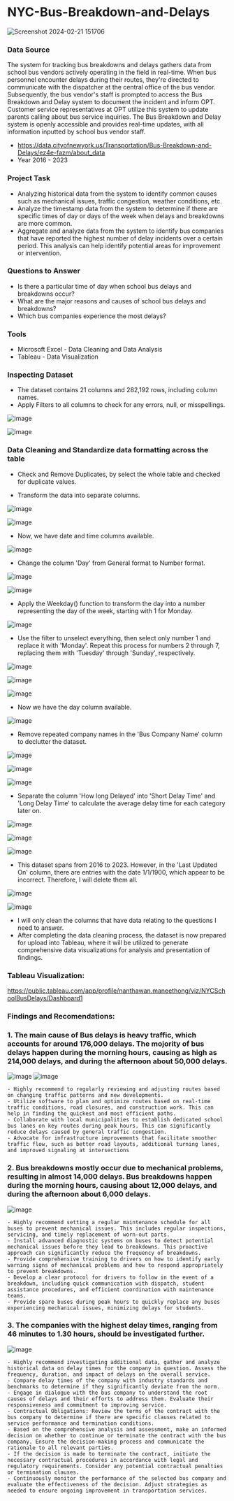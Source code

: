 # NYC-Bus-Breakdown-and-Delays

![Screenshot 2024-02-21 151706](https://github.com/NanManee/NYC_School_Bus/assets/156528525/7fa22ab3-13cf-40de-8b13-39ecbb03cb23)

### Data Source

The system for tracking bus breakdowns and delays gathers data from school bus vendors actively operating in the field in real-time. When bus personnel encounter delays during their routes, they're directed to communicate with the dispatcher at the central office of the bus vendor. Subsequently, the bus vendor's staff is prompted to access the Bus Breakdown and Delay system to document the incident and inform OPT. Customer service representatives at OPT utilize this system to update parents calling about bus service inquiries. The Bus Breakdown and Delay system is openly accessible and provides real-time updates, with all information inputted by school bus vendor staff.
- https://data.cityofnewyork.us/Transportation/Bus-Breakdown-and-Delays/ez4e-fazm/about_data
- Year 2016 - 2023


### Project Task

- Analyzing historical data from the system to identify common causes such as mechanical issues, traffic congestion, weather conditions, etc.
- Analyze the timestamp data from the system to determine if there are specific times of day or days of the week when delays and breakdowns are more common.
- Aggregate and analyze data from the system to identify bus companies that have reported the highest number of delay incidents over a certain period. This analysis can help identify potential areas for improvement or intervention.

### Questions to Answer


- Is there a particular time of day when school bus delays and breakdowns occur?
- What are the major reasons and causes of school bus delays and breakdowns?
- Which bus companies experience the most delays?

  
### Tools

- Microsoft Excel - Data Cleaning and Data Analysis
- Tableau - Data Visualization

### Inspecting Dataset

- The dataset contains 21 columns and 282,192 rows, including column names.
- Apply Filters to all columns to check for any errors, null, or misspellings.

![image](https://github.com/NanManee/NYC_School_Bus_Delay_Project/assets/156528525/35f59577-cfd6-48b5-9aca-27916f0a9a5c)


![image](https://github.com/NanManee/NYC_School_Bus_Delay_Project/assets/156528525/c1d00b6e-ae7c-4634-8874-6819382d7ff4)



### Data Cleaning and Standardize data formatting across the table

- Check and Remove Duplicates, by select the whole table and checked for duplicate values.

- Transform the data into separate columns.
  

![image](https://github.com/NanManee/NYC_School_Bus_Delay_Project/assets/156528525/10645180-4591-4dcf-a77a-2e5492868896)


![image](https://github.com/NanManee/NYC_School_Bus_Delay_Project/assets/156528525/885e3ff8-0292-42aa-8c52-d70207a83ea5)


- Now, we have date and time columns available.
  

![image](https://github.com/NanManee/NYC_School_Bus_Delay_Project/assets/156528525/5e003adc-e1f8-41bf-9c43-e6d728c9b002)


- Change the column 'Day' from General format to Number format.
  

![image](https://github.com/NanManee/NYC_School_Bus_Delay_Project/assets/156528525/a64d3e10-a8df-4e20-8477-c5a20baa485f)

![image](https://github.com/NanManee/NYC_School_Bus_Delay_Project/assets/156528525/10b24bda-f99c-4298-a12e-15b7b8e06e67)


- Apply the Weekday() function to transform the day into a number representing the day of the week, starting with 1 for Monday.


![image](https://github.com/NanManee/NYC_School_Bus_Delay_Project/assets/156528525/eaaf4233-af4f-4a0b-9133-c997f04b9e4f)



- Use the filter to unselect everything, then select only number 1 and replace it with 'Monday'. Repeat this process for numbers 2 through 7, replacing them with 'Tuesday' through 'Sunday', respectively.
  
  
![image](https://github.com/NanManee/NYC_School_Bus_Delay_Project/assets/156528525/9096bdd8-b60e-491c-b5ce-05b26eb7f31c)


![image](https://github.com/NanManee/NYC_School_Bus_Delay_Project/assets/156528525/1b52ed3a-c85a-4887-a5ec-a9dc59fe18e5)


![image](https://github.com/NanManee/NYC_School_Bus_Delay_Project/assets/156528525/660aff56-4219-40ed-b7fc-e87765a25427)


- Now we have the day column available.


![image](https://github.com/NanManee/NYC_School_Bus_Delay_Project/assets/156528525/e0ba7b78-f3f6-40de-becb-869ce216848b)


- Remove repeated company names in the 'Bus Company Name' column to declutter the dataset.
  

![image](https://github.com/NanManee/NYC_School_Bus_Delay_Project/assets/156528525/63e8589d-2a2a-4ef8-9907-405cf7c42bd1)


![image](https://github.com/NanManee/NYC_School_Bus_Delay_Project/assets/156528525/20277262-5544-4c26-bca4-24cabf8e7571)


![image](https://github.com/NanManee/NYC_School_Bus_Delay_Project/assets/156528525/ca6626b9-bcac-4998-b6c2-4a6eaed9b716)


- Separate the column 'How long Delayed' into 'Short Delay Time' and 'Long Delay Time' to calculate the average delay time for each category later on.
  

![image](https://github.com/NanManee/NYC_School_Bus_Delay_Project/assets/156528525/9e11a816-5f02-4ce7-bb3d-dee89e5971c0)


![image](https://github.com/NanManee/NYC_School_Bus_Delay_Project/assets/156528525/7929cbe0-afc9-426f-9ce4-79ad3449d224)


![image](https://github.com/NanManee/NYC_School_Bus_Delay_Project/assets/156528525/90b2f595-2a58-4c70-9595-baf6e86de0ca)



- This dataset spans from 2016 to 2023. However, in the 'Last Updated On' column, there are entries with the date 1/1/1900, which appear to be incorrect. Therefore, I will delete them all.


![image](https://github.com/NanManee/NYC_School_Bus_Delay_Project/assets/156528525/a6916861-35db-4a69-8768-4f23a0489899)


![image](https://github.com/NanManee/NYC_School_Bus_Delay_Project/assets/156528525/8ffca913-b2a3-4f11-bee4-89d623fc461d)



- I will only clean the columns that have data relating to the questions I need to answer.
- After completing the data cleaning process, the dataset is now prepared for upload into Tableau, where it will be utilized to generate comprehensive data visualizations for analysis and presentation of findings.



### Tableau Visualization:
https://public.tableau.com/app/profile/nanthawan.maneethong/viz/NYCSchoolBusDelays/Dashboard1

### Findings and Recomendations:



### 1. The main cause of Bus delays is heavy traffic, which accounts for around 176,000 delays. The mojority of bus delays happen during the morning hours, causing as high as 214,000 delays, and during the afternoon about 50,000 delays. 


![image](https://github.com/NanManee/NYC_School_Bus_Delay_Project/assets/156528525/15ac7116-8282-49f1-a77e-db98f4ebc8c4)
![image](https://github.com/NanManee/NYC_School_Bus_Delay_Project/assets/156528525/54b34004-4111-4847-b567-a6d5bd20915e)



	- Highly recommend to regularly reviewing and adjusting routes based on changing traffic patterns and new developments.
	- Utilize software to plan and optimize routes based on real-time traffic conditions, road closures, and construction work. This can help in finding the quickest and most efficient paths.
	- Collaborate with local municipalities to establish dedicated school bus lanes on key routes during peak hours. This can significantly reduce delays caused by general traffic congestion.
	- Advocate for infrastructure improvements that facilitate smoother traffic flow, such as better road layouts, additional turning lanes, and improved signaling at intersections
   
### 2. Bus breakdowns mostly occur due to mechanical problems, resulting in almost 14,000 delays. Bus breakdowns happen during the morning hours, causing about 12,000 delays, and during the afternoon about 6,000 delays.


![image](https://github.com/NanManee/NYC_School_Bus_Delay_Project/assets/156528525/9cb82909-78c6-4352-b13f-ebdadc13dfb1)


	- Highly recommend setting a regular maintenance schedule for all buses to prevent mechanical issues. This includes regular inspections, servicing, and timely replacement of worn-out parts.
	- Install advanced diagnostic systems on buses to detect potential mechanical issues before they lead to breakdowns. This proactive approach can significantly reduce the frequency of breakdowns.
	- Provide comprehensive training to drivers on how to identify early warning signs of mechanical problems and how to respond appropriately to prevent breakdowns.
	- Develop a clear protocol for drivers to follow in the event of a breakdown, including quick communication with dispatch, student assistance procedures, and efficient coordination with maintenance teams.
	- Provide spare buses during peak hours to quickly replace any buses experiencing mechanical issues, minimizing delays for students.
 

### 3. The companies with the highest delay times, ranging from 46 minutes to 1.30 hours, should be investigated further. 


![image](https://github.com/NanManee/NYC_School_Bus_Delay_Project/assets/156528525/824f45f6-b02e-4b5c-9a3e-56c4bf52421c)


	- Highly recommend investigating additional data, gather and analyze historical data on delay times for the company in question. Assess the frequency, duration, and impact of delays on the overall service.
	- Compare delay times of the company with industry standards and benchmarks to determine if they significantly deviate from the norm.
	- Engage in dialogue with the bus company to understand the root causes of delays and their efforts to address them. Evaluate their responsiveness and commitment to improving service.
	- Contractual Obligations: Review the terms of the contract with the bus company to determine if there are specific clauses related to service performance and termination conditions.
	- Based on the comprehensive analysis and assessment, make an informed decision on whether to continue or terminate the contract with the bus company. Ensure the decision-making process and communicate the rationale to all relevant parties.
	- If the decision is made to terminate the contract, initiate the necessary contractual procedures in accordance with legal and regulatory requirements. Consider any potential contractual penalties or termination clauses.
	- Continuously monitor the performance of the selected bus company and evaluate the effectiveness of the decision. Adjust strategies as needed to ensure ongoing improvement in transportation services.

